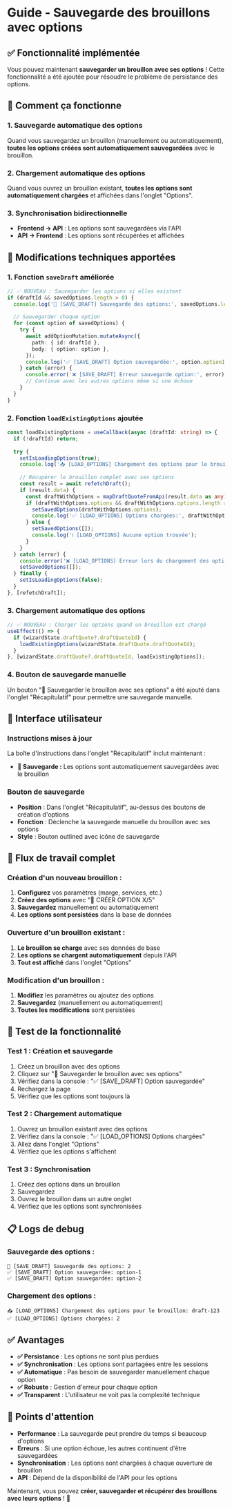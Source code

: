 # Guide - Sauvegarde des brouillons avec options

## ✅ **Fonctionnalité implémentée**

Vous pouvez maintenant **sauvegarder un brouillon avec ses options** ! Cette fonctionnalité a été ajoutée pour résoudre le problème de persistance des options.

## 🎯 **Comment ça fonctionne**

### **1. Sauvegarde automatique des options**
Quand vous sauvegardez un brouillon (manuellement ou automatiquement), **toutes les options créées sont automatiquement sauvegardées** avec le brouillon.

### **2. Chargement automatique des options**
Quand vous ouvrez un brouillon existant, **toutes les options sont automatiquement chargées** et affichées dans l'onglet "Options".

### **3. Synchronisation bidirectionnelle**
- **Frontend → API** : Les options sont sauvegardées via l'API
- **API → Frontend** : Les options sont récupérées et affichées

## 🔧 **Modifications techniques apportées**

### **1. Fonction `saveDraft` améliorée**
```typescript
// ✅ NOUVEAU : Sauvegarder les options si elles existent
if (draftId && savedOptions.length > 0) {
  console.log('💾 [SAVE_DRAFT] Sauvegarde des options:', savedOptions.length);
  
  // Sauvegarder chaque option
  for (const option of savedOptions) {
    try {
      await addOptionMutation.mutateAsync({
        path: { id: draftId },
        body: { option: option },
      });
      console.log('✅ [SAVE_DRAFT] Option sauvegardée:', option.optionId);
    } catch (error) {
      console.error('❌ [SAVE_DRAFT] Erreur sauvegarde option:', error);
      // Continue avec les autres options même si une échoue
    }
  }
}
```

### **2. Fonction `loadExistingOptions` ajoutée**
```typescript
const loadExistingOptions = useCallback(async (draftId: string) => {
  if (!draftId) return;
  
  try {
    setIsLoadingOptions(true);
    console.log('📥 [LOAD_OPTIONS] Chargement des options pour le brouillon:', draftId);
    
    // Récupérer le brouillon complet avec ses options
    const result = await refetchDraft();
    if (result.data) {
      const draftWithOptions = mapDraftQuoteFromApi(result.data as any);
      if (draftWithOptions.options && draftWithOptions.options.length > 0) {
        setSavedOptions(draftWithOptions.options);
        console.log('✅ [LOAD_OPTIONS] Options chargées:', draftWithOptions.options.length);
      } else {
        setSavedOptions([]);
        console.log('ℹ️ [LOAD_OPTIONS] Aucune option trouvée');
      }
    }
  } catch (error) {
    console.error('❌ [LOAD_OPTIONS] Erreur lors du chargement des options:', error);
    setSavedOptions([]);
  } finally {
    setIsLoadingOptions(false);
  }
}, [refetchDraft]);
```

### **3. Chargement automatique des options**
```typescript
// ✅ NOUVEAU : Charger les options quand un brouillon est chargé
useEffect(() => {
  if (wizardState.draftQuote?.draftQuoteId) {
    loadExistingOptions(wizardState.draftQuote.draftQuoteId);
  }
}, [wizardState.draftQuote?.draftQuoteId, loadExistingOptions]);
```

### **4. Bouton de sauvegarde manuelle**
Un bouton "💾 Sauvegarder le brouillon avec ses options" a été ajouté dans l'onglet "Récapitulatif" pour permettre une sauvegarde manuelle.

## 🎨 **Interface utilisateur**

### **Instructions mises à jour**
La boîte d'instructions dans l'onglet "Récapitulatif" inclut maintenant :
- **💾 Sauvegarde :** Les options sont automatiquement sauvegardées avec le brouillon

### **Bouton de sauvegarde**
- **Position** : Dans l'onglet "Récapitulatif", au-dessus des boutons de création d'options
- **Fonction** : Déclenche la sauvegarde manuelle du brouillon avec ses options
- **Style** : Bouton outlined avec icône de sauvegarde

## 🔄 **Flux de travail complet**

### **Création d'un nouveau brouillon :**
1. **Configurez** vos paramètres (marge, services, etc.)
2. **Créez des options** avec "🚀 CRÉER OPTION X/5"
3. **Sauvegardez** manuellement ou automatiquement
4. **Les options sont persistées** dans la base de données

### **Ouverture d'un brouillon existant :**
1. **Le brouillon se charge** avec ses données de base
2. **Les options se chargent automatiquement** depuis l'API
3. **Tout est affiché** dans l'onglet "Options"

### **Modification d'un brouillon :**
1. **Modifiez** les paramètres ou ajoutez des options
2. **Sauvegardez** (manuellement ou automatiquement)
3. **Toutes les modifications** sont persistées

## 🧪 **Test de la fonctionnalité**

### **Test 1 : Création et sauvegarde**
1. Créez un brouillon avec des options
2. Cliquez sur "💾 Sauvegarder le brouillon avec ses options"
3. Vérifiez dans la console : "✅ [SAVE_DRAFT] Option sauvegardée"
4. Rechargez la page
5. Vérifiez que les options sont toujours là

### **Test 2 : Chargement automatique**
1. Ouvrez un brouillon existant avec des options
2. Vérifiez dans la console : "✅ [LOAD_OPTIONS] Options chargées"
3. Allez dans l'onglet "Options"
4. Vérifiez que les options s'affichent

### **Test 3 : Synchronisation**
1. Créez des options dans un brouillon
2. Sauvegardez
3. Ouvrez le brouillon dans un autre onglet
4. Vérifiez que les options sont synchronisées

## 📋 **Logs de debug**

### **Sauvegarde des options :**
```
💾 [SAVE_DRAFT] Sauvegarde des options: 2
✅ [SAVE_DRAFT] Option sauvegardée: option-1
✅ [SAVE_DRAFT] Option sauvegardée: option-2
```

### **Chargement des options :**
```
📥 [LOAD_OPTIONS] Chargement des options pour le brouillon: draft-123
✅ [LOAD_OPTIONS] Options chargées: 2
```

## ✅ **Avantages**

- **✅ Persistance** : Les options ne sont plus perdues
- **✅ Synchronisation** : Les options sont partagées entre les sessions
- **✅ Automatique** : Pas besoin de sauvegarder manuellement chaque option
- **✅ Robuste** : Gestion d'erreur pour chaque option
- **✅ Transparent** : L'utilisateur ne voit pas la complexité technique

## 🚨 **Points d'attention**

- **Performance** : La sauvegarde peut prendre du temps si beaucoup d'options
- **Erreurs** : Si une option échoue, les autres continuent d'être sauvegardées
- **Synchronisation** : Les options sont chargées à chaque ouverture de brouillon
- **API** : Dépend de la disponibilité de l'API pour les options

Maintenant, vous pouvez **créer, sauvegarder et récupérer des brouillons avec leurs options** ! 🎉

